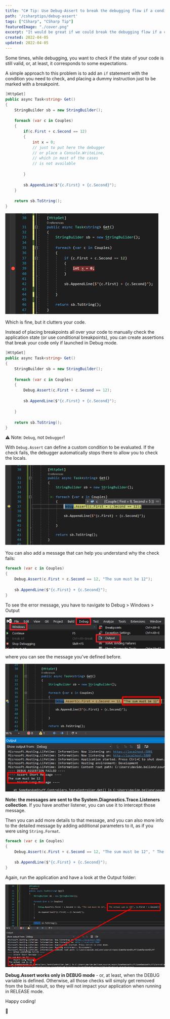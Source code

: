 ```yaml
---
title: "C# Tip: Use Debug-Assert to break the debugging flow if a condition fails"
path: '/csharptips/debug-assert'
tags: ["CSharp", "CSharp Tip"]
featuredImage: "./cover.png"
excerpt: "It would be great if we could break the debugging flow if a condition is (not) met. Can we? Of course!"
created: 2022-04-05
updated: 2022-04-05
---
```


Some times, while debugging, you want to check if the state of your code is still valid, or, at least, it corresponds to some expectations.

A simple approach to this problem is to add an `if` statement with the condition you need to check, and placing a dummy instruction just to be marked with a breakpoint.

```cs
[HttpGet]
public async Task<string> Get()
{
    StringBuilder sb = new StringBuilder();

    foreach (var c in Couples)
    {
        if(c.First + c.Second == 12)
        {
            int x = 0;
            // just to put here the debugger
            // or place a Console.WriteLine,
            // which in most of the cases 
            // is not available

        }

        sb.AppendLine($"{c.First} + {c.Second}");
    }

    return sb.ToString();
}
```

![Debugging with breakpoint](./breakpoint.png)

Which is fine, but it clutters your code.

Instead of placing breakpoints all over your code to manually check the application state (or use conditional breakpoints), you can create assertions that break your code only if launched in Debug mode.

```cs
[HttpGet]
public async Task<string> Get()
{
    StringBuilder sb = new StringBuilder();

    foreach (var c in Couples)
    {
        Debug.Assert(c.First + c.Second == 12);

        sb.AppendLine($"{c.First} + {c.Second}");

    }

    return sb.ToString();
}
```

⚠ Note: `Debug`, not `Debugger`!


With `Debug.Assert` can define a custom condition to be evaluated. If the check fails, the debugger automatically stops there to allow you to check the locals.

![Simple Debug.Assert](./debug-assert.png)

You can also add a message that can help you understand why the check fails:

```cs
foreach (var c in Couples)
{
    Debug.Assert(c.First + c.Second == 12, "The sum must be 12");

    sb.AppendLine($"{c.First} + {c.Second}");
}
```

To see the error message, you have to navigate to Debug > Windows > Output 

![How to open the Output Window on Visual Studio](./output-window.png)

where you can see the message you've defined before.

![Debug.Assert message as seen in the Output Window](./debug-assert-with-message.png)


**Note: the messages are sent to the System.Diagnostics.Trace.Listeners collection**. If you have another listener, you can use it to intercept those message.

Then you can add more details to that message, and you can also more info to the detailed message by adding additional parameters to it, as if you were using `String.Format`.

```cs
foreach (var c in Couples)
{
    Debug.Assert(c.First + c.Second == 12, "The sum must be 12", " The actual sum is {0}", (c.First + c.Second));

    sb.AppendLine($"{c.First} + {c.Second}");
}
```

Again, run the application and have a look at the Output folder:

![Debug.Assert with formatted messages](./debug-assert-with-message-details.png)

**Debug.Assert works only in DEBUG mode** - or, at least, when the DEBUG variable is defined. Otherwise, all those checks will simply get removed from the build result, so they will not impact your application when running in RELEASE mode.

Happy coding!

🐧
